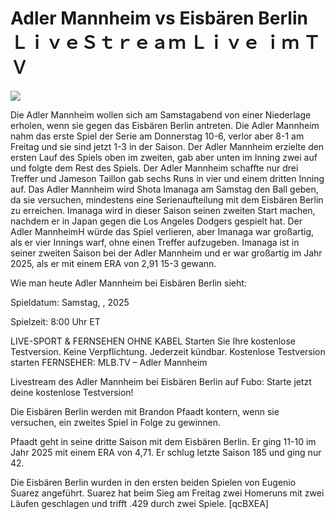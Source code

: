 # Adler Mannheim vs Eisbären Berlin ＬｉｖｅＳｔｒｅａｍ Ｌｉｖｅ ｉｍ ＴＶ  
  
  
[![](https://i.imgur.com/qSNzIqt.png)](https://movie.rssnews.media/HxoMNbn.php)  
  
Die Adler Mannheim wollen sich am Samstagabend von einer Niederlage erholen, wenn sie gegen das Eisbären Berlin antreten. Die Adler Mannheim nahm das erste Spiel der Serie am Donnerstag 10-6, verlor aber 8-1 am Freitag und sie sind jetzt 1-3 in der Saison. Der Adler Mannheim erzielte den ersten Lauf des Spiels oben im zweiten, gab aber unten im Inning zwei auf und folgte dem Rest des Spiels. Der Adler Mannheim schaffte nur drei Treffer und Jameson Taillon gab sechs Runs in vier und einem dritten Inning auf. Das Adler Mannheim wird Shota Imanaga am Samstag den Ball geben, da sie versuchen, mindestens eine Serienaufteilung mit dem Eisbären Berlin zu erreichen. Imanaga wird in dieser Saison seinen zweiten Start machen, nachdem er in Japan gegen die Los Angeles Dodgers gespielt hat. Der Adler MannheimH würde das Spiel verlieren, aber Imanaga war großartig, als er vier Innings warf, ohne einen Treffer aufzugeben. Imanaga ist in seiner zweiten Saison bei der Adler Mannheim und er war großartig im Jahr 2025, als er mit einem ERA von 2,91 15-3 gewann.

Wie man heute Adler Mannheim bei Eisbären Berlin sieht:

Spieldatum: Samstag, , 2025

Spielzeit: 8:00 Uhr ET

LIVE-SPORT & FERNSEHEN OHNE KABEL
Starten Sie Ihre kostenlose Testversion. Keine Verpflichtung. Jederzeit kündbar.
Kostenlose Testversion starten
FERNSEHER: MLB.TV – Adler Mannheim

Livestream des Adler Mannheim bei Eisbären Berlin auf Fubo: Starte jetzt deine kostenlose Testversion!

Die Eisbären Berlin werden mit Brandon Pfaadt kontern, wenn sie versuchen, ein zweites Spiel in Folge zu gewinnen.

Pfaadt geht in seine dritte Saison mit dem Eisbären Berlin. Er ging 11-10 im Jahr 2025 mit einem ERA von 4,71. Er schlug letzte Saison 185 und ging nur 42.

Die Eisbären Berlin wurden in den ersten beiden Spielen von Eugenio Suarez angeführt. Suarez hat beim Sieg am Freitag zwei Homeruns mit zwei Läufen geschlagen und trifft .429 durch zwei Spiele. [qcBXEA]